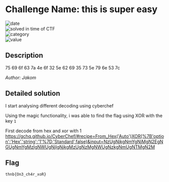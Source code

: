 # Challenge Name: this is super easy

![date](https://img.shields.io/badge/date-17.04.2022-brightgreen.svg)  
![solved in time of CTF](https://img.shields.io/badge/solved-in%20time%20of%20CTF-brightgreen.svg)   
![category](https://img.shields.io/badge/category-Cryotography-blueviolet.svg)   
![value](https://img.shields.io/badge/value-50-blue.svg)  

## Description

75 69 6f 63 7a 4e 6f 32 5e 62 69 35 73 5e 79 6e 53 7c

_Author: Jakom_ 

## Detailed solution

I start analysing different decoding using cyberchef 

Using the magic functionality, i was able to find the flag using XOR with the key `1` 

First decode from hex and xor with 1 https://gchq.github.io/CyberChef/#recipe=From_Hex('Auto')XOR(%7B'option':'Hex','string':'1'%7D,'Standard',false)&input=NzUgNjkgNmYgNjMgN2EgNGUgNmYgMzIgNWUgNjIgNjkgMzUgNzMgNWUgNzkgNmUgNTMgN2M

## Flag

```
thnb{On3_ch4r_xoR}
```
